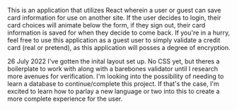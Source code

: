 This is an application that utilizes React wherein a user or guest can save card information for use on another site.
If the user decides to login, their card choices will animate below the form, if they sign out, their card information is saved for when they decide to come back.
If you're in a hurry, feel free to use this application as a guest user to simply validate a credit card (real or pretend), as this application will posses a degree of encryption.

26 July 2022
I've gotten the inital layout set up. No CSS yet, but theres a boilerplate to work with along with a barebones validator until I research more avenues for verification. I'm looking into the possibility of needing to learn a database to continue/complete this project. If that's the case, I'm excited to learn how to parlay a new language or two into this to create a more complete experience for the user.

